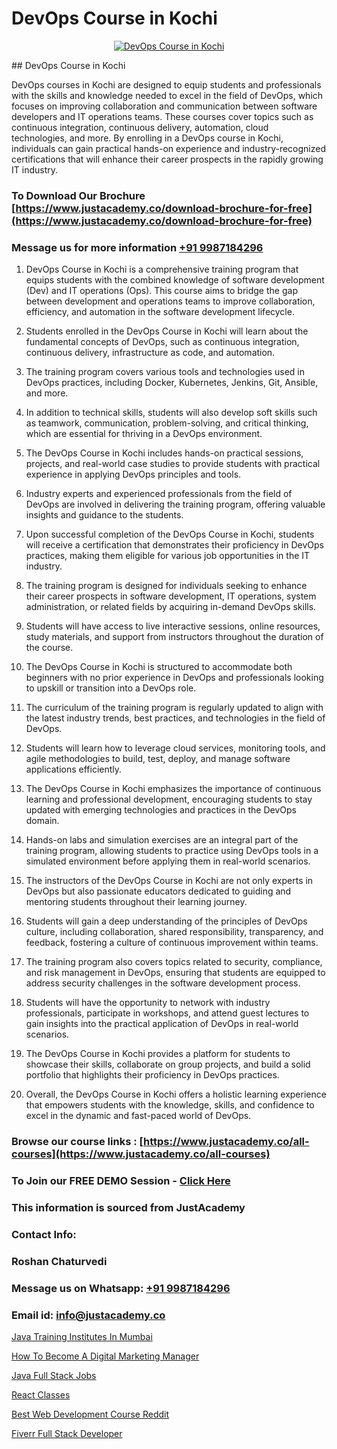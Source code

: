 # DevOps Course in Kochi

<p align="center">
  <a href="https://justacademy.co/program-detail/software-testing">
    <img src="https://justacademy.co/storage2/program_images/1704700438.webp" alt="DevOps Course in Kochi">
  </a>
</p>
## DevOps Course in Kochi

DevOps courses in Kochi are designed to equip students and professionals with the skills and knowledge needed to excel in the field of DevOps, which focuses on improving collaboration and communication between software developers and IT operations teams. These courses cover topics such as continuous integration, continuous delivery, automation, cloud technologies, and more. By enrolling in a DevOps course in Kochi, individuals can gain practical hands-on experience and industry-recognized certifications that will enhance their career prospects in the rapidly growing IT industry.
### To Download Our Brochure [https://www.justacademy.co/download-brochure-for-free](https://www.justacademy.co/download-brochure-for-free)
### Message us for more information [+91 9987184296](https://api.whatsapp.com/send?phone=919987184296)
1) DevOps Course in Kochi is a comprehensive training program that equips students with the combined knowledge of software development (Dev) and IT operations (Ops). This course aims to bridge the gap between development and operations teams to improve collaboration, efficiency, and automation in the software development lifecycle.

2) Students enrolled in the DevOps Course in Kochi will learn about the fundamental concepts of DevOps, such as continuous integration, continuous delivery, infrastructure as code, and automation.

3) The training program covers various tools and technologies used in DevOps practices, including Docker, Kubernetes, Jenkins, Git, Ansible, and more.

4) In addition to technical skills, students will also develop soft skills such as teamwork, communication, problem-solving, and critical thinking, which are essential for thriving in a DevOps environment.

5) The DevOps Course in Kochi includes hands-on practical sessions, projects, and real-world case studies to provide students with practical experience in applying DevOps principles and tools.

6) Industry experts and experienced professionals from the field of DevOps are involved in delivering the training program, offering valuable insights and guidance to the students.

7) Upon successful completion of the DevOps Course in Kochi, students will receive a certification that demonstrates their proficiency in DevOps practices, making them eligible for various job opportunities in the IT industry.

8) The training program is designed for individuals seeking to enhance their career prospects in software development, IT operations, system administration, or related fields by acquiring in-demand DevOps skills.

9) Students will have access to live interactive sessions, online resources, study materials, and support from instructors throughout the duration of the course.

10) The DevOps Course in Kochi is structured to accommodate both beginners with no prior experience in DevOps and professionals looking to upskill or transition into a DevOps role.

11) The curriculum of the training program is regularly updated to align with the latest industry trends, best practices, and technologies in the field of DevOps.

12) Students will learn how to leverage cloud services, monitoring tools, and agile methodologies to build, test, deploy, and manage software applications efficiently.

13) The DevOps Course in Kochi emphasizes the importance of continuous learning and professional development, encouraging students to stay updated with emerging technologies and practices in the DevOps domain.

14) Hands-on labs and simulation exercises are an integral part of the training program, allowing students to practice using DevOps tools in a simulated environment before applying them in real-world scenarios.

15) The instructors of the DevOps Course in Kochi are not only experts in DevOps but also passionate educators dedicated to guiding and mentoring students throughout their learning journey.

16) Students will gain a deep understanding of the principles of DevOps culture, including collaboration, shared responsibility, transparency, and feedback, fostering a culture of continuous improvement within teams.

17) The training program also covers topics related to security, compliance, and risk management in DevOps, ensuring that students are equipped to address security challenges in the software development process.

18) Students will have the opportunity to network with industry professionals, participate in workshops, and attend guest lectures to gain insights into the practical application of DevOps in real-world scenarios.

19) The DevOps Course in Kochi provides a platform for students to showcase their skills, collaborate on group projects, and build a solid portfolio that highlights their proficiency in DevOps practices.

20) Overall, the DevOps Course in Kochi offers a holistic learning experience that empowers students with the knowledge, skills, and confidence to excel in the dynamic and fast-paced world of DevOps.

### Browse our course links : [https://www.justacademy.co/all-courses](https://www.justacademy.co/all-courses) 
### To Join our FREE DEMO Session - [Click Here](https://www.justacademy.co/register-for-course-demo)


### This information is sourced from JustAcademy
### Contact Info:
### Roshan Chaturvedi
### Message us on Whatsapp: [+91 9987184296](https://api.whatsapp.com/send?phone=919987184296)
### Email id: [info@justacademy.co](mailto:info@justacademy.co)
                
[Java Training Institutes In Mumbai](https://www.linkedin.com/pulse/java-training-institutes-mumbai-justacademy-esyve?trackingId=kaESkAegBSESCBLzt3ofGA%3D%3D&lipi=urn%3Ali%3Apage%3Ad_flagship3_company_admin%3BxUP8vDI1SK6JTwycAY2syQ%3D%3D)

[How To Become A Digital Marketing Manager](https://www.linkedin.com/pulse/how-become-digital-marketing-manager-justacademy-leicester-xq28e?trackingId=oqJR1%2BTkwGk7wA6nGlFNFg%3D%3D&lipi=urn%3Ali%3Apage%3Ad_flagship3_company_admin%3B1N%2B9%2FJq5QI2e255siM24eQ%3D%3D)

[Java Full Stack Jobs](https://medium.com/@prempja40/java-full-stack-jobs-2c178cf35ac8)

[React Classes](https://medium.com/@ranemanish460/react-classes-6886b40f7b46)

[Best Web Development Course Reddit](https://justacademyin.github.io/justacademy/best-web-development-course-reddit)

[Fiverr Full Stack Developer](https://justacademyin.github.io/justacademy/fiverr-full-stack-developer)

